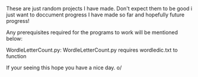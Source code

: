 These are just random projects I have made. Don't expect them to be good i just want to doccument progress I have made so far and hopefully future progress!

Any prerequisites required for the programs to work will be mentioned below: 

WordleLetterCount.py: 
WordleLetterCount.py requires wordledic.txt to function


If your seeing this hope you have a nice day. o/
